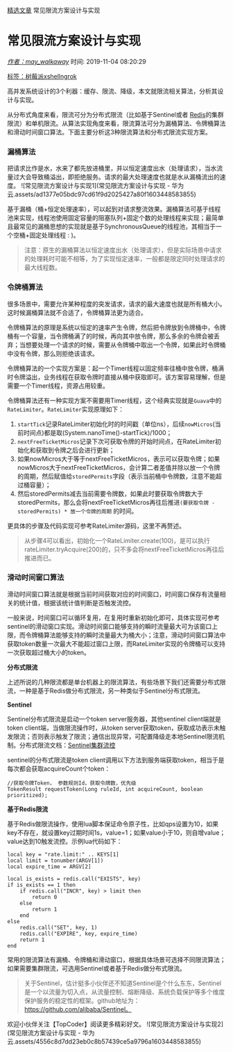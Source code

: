 [精选文章](https://www.huaweicloud.com/articles/articles-A-1.html) 常见限流方案设计与实现

# 常见限流方案设计与实现



*[作者：may_walkaway](https://www.huaweicloud.com/articles/bfe66d9a16d5ab22cb8bc653ad56cc0f.html#)* 时间: 2019-11-04 08:20:29

[标签：](https://www.huaweicloud.com/articles/topic-A-1.html)[树莓派](http://www.huaweicloud.com/articles/topic_7fa67ba9d396520dc864efbe6362dbb5.html)[xshell](http://www.huaweicloud.com/articles/topic_402cb3c53c75e2740892282d3f69c1a2.html)[ngrok](http://www.huaweicloud.com/articles/topic_31bc23fdc7bba1cd30832469b5738b39.html)

高并发系统设计的3个利器：缓存、限流、降级，本文就限流相关算法，分析其设计与实现。

从分布式角度来看，限流可分为分布式限流（比如基于Sentinel或者 [Redis](http://www.wityx.com/post/712_1_1.html)的集群限流）和单机限流。从算法实现角度来看，限流算法可分为漏桶算法、令牌桶算法和滑动时间窗口算法。下面主要分析这3种限流算法和分布式限流实现方案。

### 漏桶算法

把请求比作是水，水来了都先放进桶里，并以恒定速度出水（处理请求），当水流量过大会导致桶溢出，即拒绝服务。请求的最大处理速度也就是水从漏桶流出的速度。
![常见限流方案设计与实现1](常见限流方案设计与实现 - 华为云.assets/ad1377e05bdc97cd61f9d2025427a80f1603448583855)

基于漏桶（桶+恒定处理速率），可以起到对请求整流效果。漏桶算法可基于线程池来实现，线程池使用固定容量的阻塞队列+固定个数的处理线程来实现；最简单且最常见的漏桶思想的实现就是基于SynchronousQueue的线程池，其相当于一个空桶+固定处理线程 : )。

> 注意：原生的漏桶算法以恒定速度出水（处理请求），但是实际场景中请求的处理耗时可能不相等，为了实现恒定速率，一般都是限定同时处理请求的最大线程数。

### 令牌桶算法

很多场景中，需要允许某种程度的突发请求，请求的最大速度也就是所有桶大小。这时候漏桶算法就不合适了，令牌桶算法更为适合。

令牌桶算法的原理是系统以恒定的速率产生令牌，然后把令牌放到令牌桶中，令牌桶有一个容量，当令牌桶满了的时候，再向其中放令牌，那么多余的令牌会被丢弃；当想要处理一个请求的时候，需要从令牌桶中取出一个令牌，如果此时令牌桶中没有令牌，那么则拒绝该请求。

令牌桶算法的一个实现方案是：起一个Timer线程以固定频率往桶中放令牌，桶满时令牌溢出，业务线程在获取令牌时直接从桶中获取即可。该方案容易理解，但是需要一个Timer线程，资源占用较重。

令牌桶算法还有一种实现方案不需要用Timer线程，这个经典实现就是`Guava`中的`RateLimiter`。`RateLimiter`实现原理如下：

1. `startTick`记录RateLimiter初始化时的时间戳（单位ns），后续`nowMicros`(当前时间点)都是取(System.nanoTime()-startTick)/1000；
2. `nextFreeTicketMicros`记录下次可获取令牌的开始时间点，在RateLimiter初始化和获取到令牌之后会进行更新；
3. 如果nowMicros大于等于nextFreeTicketMicros，表示可以获取令牌；如果nowMicros大于nextFreeTicketMicros，会计算二者差值并除以放一个令牌的周期，然后赋值给`storedPermits`字段（表示当前桶中令牌数，注意不能超过桶容量）；
4. 然后storedPermits减去当前需要令牌数，如果此时要获取令牌数大于storedPermits，那么会将nextFreeTicketMicros再往后推进`(要获取令牌 - storedPermits) * 放一个令牌的周期` 的时间。

更具体的步骤及代码实现可参考RateLimiter源码，这里不再赘述。

> 从步骤4可以看出，初始化一个RateLimiter.create(100)，是可以执行rateLimiter.tryAcquire(200)的，只不多会将nextFreeTicketMicros再往后推进而已。

### 滑动时间窗口算法

滑动时间窗口算法就是根据当前时间获取对应的时间窗口，时间窗口保存有流量相关的统计值，根据该统计值判断是否触发流控。

一般来说，时间窗口可以循环复用，在复用时重新初始化即可，具体实现可参考sentinel的滑动窗口实现。滑动时间窗口能够支持的瞬时流量最大可为该窗口上限，而令牌桶算法能够支持的瞬时流量最大为桶大小；注意，滑动时间窗口算法中获取token数量一次最大不能超过窗口上限，而RateLimiter实现的令牌桶可以支持一次获取超过桶大小的token。

**分布式限流**

上述所说的几种限流都是单台机器上的限流算法，有些场景下我们还需要分布式限流，一种是基于Redis做分布式限流，另一种类似于Sentinel分布式限流。

**Sentinel**

Sentinel分布式限流是启动一个token server服务器，其他sentinel client端就是token client端，当做限流操作时，从token server获取token，获取成功表示未触发限流；否则表示触发了限流；通信出现异常，可配置降级走本地Sentinel限流机制。分布式限流文档：[Sentinel集群流控](https://github.com/alibaba/Sentinel/wiki/集群流控)

sentinel的分布式限流是token client调用以下方法到服务端获取token，相当于是每次都会获取acquireCount个token：

```
//获取令牌Token， 参数规则Id，获取令牌数，优先级 
TokenResult requestToken(Long ruleId, int acquireCount, boolean prioritized); 
```

**基于Redis限流**

基于Redis做限流操作，使用lua脚本保证命令原子性，比如qps设置为10，如果key不存在，就设置key过期时间1s，value=1；如果value小于10，则自增value；value达到10触发流控。示例lua代码如下：

```
local key = "rate.limit:" .. KEYS[1]
local limit = tonumber(ARGV[1])
local expire_time = ARGV[2]

local is_exists = redis.call("EXISTS", key)
if is_exists == 1 then
    if redis.call("INCR", key) > limit then
        return 0
    else
        return 1
    end
else
    redis.call("SET", key, 1)
    redis.call("EXPIRE", key, expire_time)
    return 1
end
```

常用的限流算法有漏桶、令牌桶和滑动窗口，根据具体场景可选择不同限流算法；如果需要集群限流，可选用Sentinel或者基于Redis做分布式限流。

> 关于Sentinel，估计挺多小伙伴还不知道Sentinel是个什么东东，Sentinel是一个以流量为切入点，从流量控制、熔断降级、系统负载保护等多个维度保护服务的稳定性的框架。github地址为：https://github.com/alibaba/Sentinel。

欢迎小伙伴关注【TopCoder】阅读更多精彩好文。
![常见限流方案设计与实现2](常见限流方案设计与实现 - 华为云.assets/4556c8d7dd23eb0c8b57439ce5a9796a1603448583855)